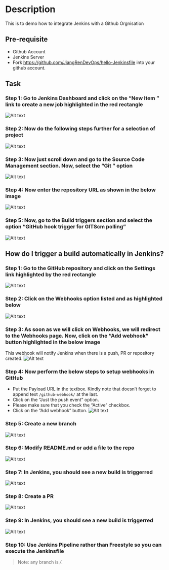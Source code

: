 # Description

This is to demo how to integrate Jenkins with a Github Orgnisation

## Pre-requisite

- Github Account
- Jenkins Server
- Fork <https://github.com/JiangRenDevOps/hello-Jenkinsfile> into your github account.

## Task

### Step 1: Go to Jenkins Dashboard and click on the “New Item ” link to create a new job highlighted in the red rectangle

![Alt text](images/integrate-with-github-org-01.png?raw=true)

### Step 2: Now do the following steps further for a selection of project

![Alt text](images/6-Selection-of-Project.jpeg?raw=true)

### Step 3: Now just scroll down and go to the Source Code Management section. Now, select the “Git ” option

![Alt text](images/8-Jenkins-github-integration-Source-Code-Management-section-using-Git-Plugin.jpeg?raw=true)

### Step 4: Now enter the repository URL as shown in the below image

![Alt text](images/9-Jenkins-github-integration-Configure-GitHub-repository-in-Jenkins-Build.png?raw=true)

### Step 5:  Now, go to the Build triggers section and select the option “GitHub hook trigger for GITScm polling”

![Alt text](images/gitscm.png?raw=true)

## How do I trigger a build automatically in Jenkins?

### Step 1: Go to the GitHub repository and click on the Settings link highlighted by the red rectangle

![Alt text](images/13-click-on-settings-button.png?raw=true)

### Step 2: Click on the Webhooks option listed and as highlighted below

![Alt text](images/14-Jenkins-github-integration-Click-on-webhooks.png?raw=true)

### Step 3:  As soon as we will click on Webhooks, we will redirect to the Webhooks page. Now, click on the “Add webhook”  button highlighted in the below image

This webhook will notify Jenkins when there is a push, PR or repository created.
![Alt text](images/15-Jenkins-github-integration-Add-webhook-in-GitHub.png?raw=true)

### Step 4: Now perform the below steps to setup webhooks in GitHub

- Put the Payload URL in the textbox. Kindly note that doesn’t forget to append text `/github-webhook/` at the last.
- Click on the “Just the push event” option.
- Please make sure that you check the “Active” checkbox.
- Click on the “Add webhook”  button.
![Alt text](images/19-Jenkins-github-integration-Webhook-configuration.png?raw=true)

### Step 5: Create a new branch

![Alt text](images/integrate-with-github-org-11.png?raw=true)

### Step 6: Modify README.md or add a file to the repo

![Alt text](images/integrate-with-github-org-13.png?raw=true)

### Step 7: In Jenkins, you should see a new build is triggerred

![Alt text](images/integrate-with-github-org-14.png?raw=true)

### Step 8: Create a PR

![Alt text](images/integrate-with-github-org-15.png?raw=true)

### Step 9: In Jenkins, you should see a new build is triggerred

![Alt text](images/21-Build-automatically-triggered.png?raw=true)

### Step 10: Use Jenkins Pipeline rather than Freestyle so you can execute the Jenkinsfile

> Note: any branch is */*.
